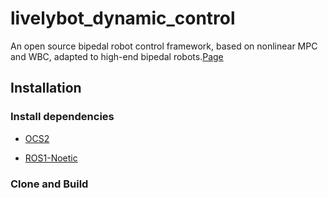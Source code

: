 # livelybot_dynamic_control
An open source bipedal robot control framework, based on nonlinear MPC and WBC, adapted to high-end bipedal robots.[Page](https://github.com/HighTorque-Robotics/livelybot_dynamic_control.git)

## Installation

### Install dependencies

- [OCS2](https://leggedrobotics.github.io/ocs2/installation.html#prerequisites)

- [ROS1-Noetic](http://wiki.ros.org/noetic)

### Clone and Build


